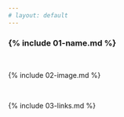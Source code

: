 ```yaml
---
# layout: default
---
```


### {% include 01-name.md %}

<br>

{% include 02-image.md %}

<br>

{% include 03-links.md %}

